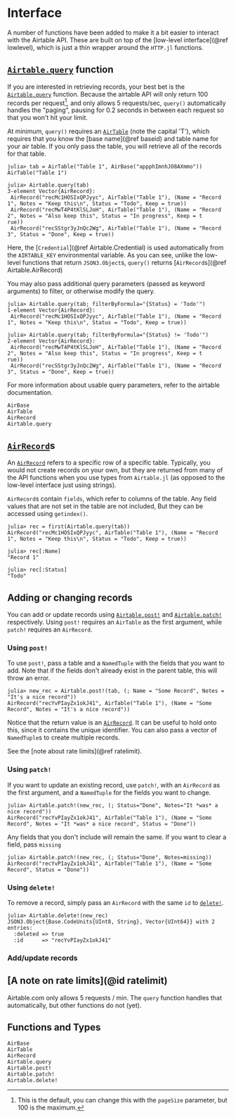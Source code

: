 # Interface

A number of functions have been added to make it a bit easier
to interact with the Airtable API.
These are built on top of the [low-level interface](@ref lowlevel),
which is just a thin wrapper around the `HTTP.jl` functions.

## [`Airtable.query`](@ref) function

If you are interested in retrieving records,
your best bet is the [`Airtable.query`](@ref) function.
Because the airtable API will only return 100 records per request[^1],
and only allows 5 requests/sec,
`query()` automatically handles the "paging", pausing for 0.2 seconds
in between each request so that you won't hit your limit.

At minimum, `query()` requires an [`AirTable`](@ref) (note the capital 'T'),
which requires that you know the [base name](@ref baseid)
and table name for your air table.
If you only pass the table, you will retrieve all of the records
for that table.

```julia-repl
julia> tab = AirTable("Table 1", AirBase("appphImnhJO8AXmmo"))
AirTable("Table 1")

julia> Airtable.query(tab)
3-element Vector{AirRecord}:
 AirRecord("recMc1HOSIxQPJyyc", AirTable("Table 1"), (Name = "Record 1", Notes = "Keep this\n", Status = "Todo", Keep = true))
 AirRecord("recMwT4P4tKlSLJoH", AirTable("Table 1"), (Name = "Record 2", Notes = "Also keep this", Status = "In progress", Keep = t
rue))
 AirRecord("recSStgr3yJnQc2Wg", AirTable("Table 1"), (Name = "Record 3", Status = "Done", Keep = true))
```

Here, the [`Credential`](@ref Airtable.Credential) is used automatically from the `AIRTABLE_KEY`
environmental variable.
As you can see, unlike the low-level functions that return
`JSON3.Object`s, `query()` returns [`AirRecord`s](@ref Airtable.AirRecord)

You may also pass additional query parameters (passed as keyword arguments) to filter,
or otherwise modify the query.

```julia-repl
julia> Airtable.query(tab; filterByFormula="{Status} = 'Todo'")
1-element Vector{AirRecord}:
 AirRecord("recMc1HOSIxQPJyyc", AirTable("Table 1"), (Name = "Record 1", Notes = "Keep this\n", Status = "Todo", Keep = true))

julia> Airtable.query(tab; filterByFormula="{Status} != 'Todo'")
2-element Vector{AirRecord}:
 AirRecord("recMwT4P4tKlSLJoH", AirTable("Table 1"), (Name = "Record 2", Notes = "Also keep this", Status = "In progress", Keep = t
rue))
 AirRecord("recSStgr3yJnQc2Wg", AirTable("Table 1"), (Name = "Record 3", Status = "Done", Keep = true))
```

For more information about usable query parameters, refer to the airtable documentation.

```@docs
AirBase
AirTable
AirRecord
Airtable.query
```

## [`AirRecord`](@ref)s

An [`AirRecord`](@ref) refers to a specific row of a specific table.
Typically, you would not create records on your own,
but they are returned from many of the API functions
when you use types from `Airtable.jl`
(as opposed to the low-level interface just using strings).

`AirRecord`s contain `fields`, which refer to columns of the table.
Any field values that are not set in the table are not included,
But they can be accessed using `getindex()`.

```julia-repl
julia> rec = first(Airtable.query(tab))
AirRecord("recMc1HOSIxQPJyyc", AirTable("Table 1"), (Name = "Record 1", Notes = "Keep this\n", Status = "Todo", Keep = true))

julia> rec[:Name]
"Record 1"

julia> rec[:Status]
"Todo"
```

## Adding or changing records

You can add or update records using [`Airtable.post!`](@ref)
and [`Airtable.patch!`](@ref) respectively.
Using `post!` requires an `AirTable` as the first argument,
while `patch!` requires an `AirRecord`.

### Using `post!`

To use `post!`,
pass a table and a `NamedTuple` with the fields that you want to add.
Note that if the fields don't already exist in the parent table,
this will throw an error.

```julia-repl
julia> new_rec = Airtable.post!(tab, (; Name = "Some Record", Notes = "It's a nice record"))
AirRecord("recYvPIayZx1okJ41", AirTable("Table 1"), (Name = "Some Record", Notes = "It's a nice record"))
```

Notice that the return value is an [`AirRecord`](@ref).
It can be useful to hold onto this, since it contains the unique identifier.
You can also pass a vector of `NamedTuple`s to create multiple records.

See the [note about rate limits](@ref ratelimit).

### Using `patch!`

If you want to update an existing record,
use `patch!`, with an `AirRecord` as the first argument,
and a `NamedTuple` for the fields you want to change.

```julia-repl
julia> Airtable.patch!(new_rec, (; Status="Done", Notes="It *was* a nice record"))
AirRecord("recYvPIayZx1okJ41", AirTable("Table 1"), (Name = "Some Record", Notes = "It *was* a nice record", Status = "Done"))
```

Any fields that you don't include will remain the same.
If you want to clear a field, pass `missing`

```julia-repl
julia> Airtable.patch!(new_rec, (; Status="Done", Notes=missing))
AirRecord("recYvPIayZx1okJ41", AirTable("Table 1"), (Name = "Some Record", Status = "Done"))
```

### Using `delete!`

To remove a record, simply pass an `AirRecord` with the same `id` to [`delete!`](@ref).

```julia-repl
julia> Airtable.delete!(new_rec)
JSON3.Object{Base.CodeUnits{UInt8, String}, Vector{UInt64}} with 2 entries:
  :deleted => true
  :id      => "recYvPIayZx1okJ41"
```

[^1]: This is the default, you can change this with the `pageSize` parameter,
      but 100 is the maximum.

### Add/update records


## [A note on rate limits](@id ratelimit)

Airtable.com only allows 5 requests / min.
The `query` function handles that automatically,
but other functions do not (yet).

## Functions and Types

```@docs
AirBase
AirTable
AirRecord
Airtable.query
Airtable.post!
Airtable.patch!
Airtable.delete!
```